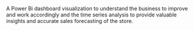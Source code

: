A Power Bi dashboard visualization to understand the business to improve and work accordingly and the time series analysis to provide valuable insights and accurate sales forecasting of the store.
